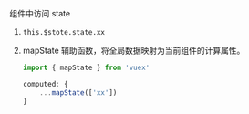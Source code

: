 组件中访问 state

1. `this.$stote.state.xx`

2. mapState 辅助函数，将全局数据映射为当前组件的计算属性。

   ```js
   import { mapState } from 'vuex'
   
   computed: {
       ...mapState(['xx'])
   }
   ```

   